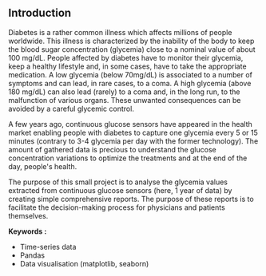 ## Introduction

Diabetes is a rather common illness which affects millions of people worldwide. This illness is characterized by the inability of the body to keep the blood sugar concentration (glycemia) close to a nominal value of about 100 mg/dL. People affected by diabetes have to monitor their glycemia, keep a healthy lifestyle and, in some cases, have to take the appropriate medication. A low glycemia (below 70mg/dL) is associated to a number of symptoms and can lead, in rare cases, to a coma. A high glycemia (above 180 mg/dL) can also lead (rarely) to a coma and, in the long run, to the malfunction of various organs. These unwanted consequences can be avoided by a careful glycemic control.

A few years ago, continuous glucose sensors have appeared in the health market enabling people with diabetes to capture one glycemia every 5 or 15 minutes (contrary to 3-4 glycemia per day with the former technology). The amount of gathered data is precious to understand the glucose concentration variations to optimize the treatments and at the end of the day, people's health.

The purpose of this small project is to analyse the glycemia values extracted from continuous glucose sensors (here, 1 year of data) by creating simple comprehensive reports. The purpose of these reports is to facilitate the decision-making process for physicians and patients themselves.

**Keywords :**
- Time-series data
- Pandas
- Data visualisation (matplotlib, seaborn)
